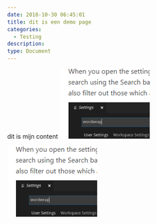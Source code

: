 ```yaml
---
date: 2018-10-30 06:45:01
title: dit is een demo page
categories:
  - Testing
description:
type: Document
---
```


dit is mijn content ![](images/2018-10-30-08-25-15.png)

![](/images/2018-10-30-08-25-15.png)